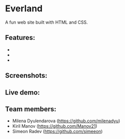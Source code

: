# Everland

A fun web site built with HTML and CSS.

Features:
---------
- 
-
-

Screenshots:
------------


Live demo:
------------


Team members:
-------------
- Milena Dyulendarova (https://github.com/milenadyu)
- Kiril Manov (https://github.com/Manov21)
- Simeon Radev (https://github.com/simeeon)

